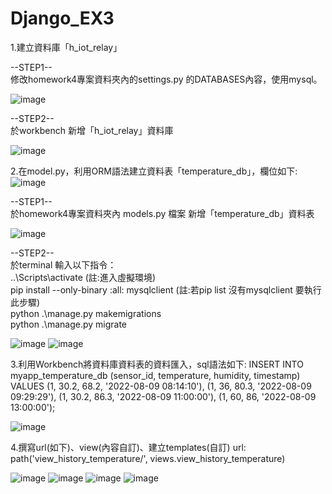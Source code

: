 <h1>Django_EX3</h1>
1.建立資料庫「h_iot_relay」

--STEP1--<br>
修改homework4專案資料夾內的settings.py 的DATABASES內容，使用mysql。
  
![image](https://github.com/user-attachments/assets/11a9d958-87dc-4aca-b138-858c15732c48)

--STEP2--<br>
於workbench 新增「h_iot_relay」資料庫
  
![image](https://github.com/user-attachments/assets/271dbd96-4aca-47dd-b537-0074d23a256b)

2.在model.py，利用ORM語法建立資料表「temperature_db」，欄位如下:
![image](https://github.com/user-attachments/assets/457ced5f-a86d-49a4-abce-baab5e9ba018)

--STEP1--<br>
於homework4專案資料夾內 models.py 檔案 新增「temperature_db」資料表
  
![image](https://github.com/user-attachments/assets/e056dcd8-938a-49e6-a53a-a6e0f6a2a9aa)

--STEP2--<br>
於terminal 輸入以下指令：<br>
..\Scripts\activate              (註:進入虛擬環境)<br>
pip install --only-binary :all: mysqlclient		(註:若pip list 沒有mysqlclient 要執行此步驟)<br>
python .\manage.py makemigrations  <br>
python .\manage.py migrate <br>

![image](https://github.com/user-attachments/assets/1d8316f2-ab35-455e-831f-d24e24cab207)
![image](https://github.com/user-attachments/assets/8bce32da-c497-4ec9-b0bc-4ff135c782d2)

3.利用Workbench將資料庫資料表的資料匯入，sql語法如下:
INSERT INTO myapp_temperature_db (sensor_id, temperature, humidity, timestamp) VALUES
(1, 30.2, 68.2, '2022-08-09 08:14:10'),
(1, 36, 80.3, '2022-08-09 09:29:29'),
(1, 30.2, 86.3, '2022-08-09 11:00:00'),
(1, 60, 86, '2022-08-09 13:00:00');

![image](https://github.com/user-attachments/assets/c2726f81-a4f1-4fa5-aef6-a58b42228c59)

4.撰寫url(如下)、view(內容自訂)、建立templates(自訂)
url:
path('view_history_temperature/', views.view_history_temperature)

![image](https://github.com/user-attachments/assets/27391738-2a8b-4491-9b9f-530bf118e439)
![image](https://github.com/user-attachments/assets/6742223b-e951-4660-a358-2806167efc79)
![image](https://github.com/user-attachments/assets/ef8992e9-99d0-4b74-83d5-3144339ebf92)
![image](https://github.com/user-attachments/assets/25e54a10-e390-4b8d-8651-15af3b7059a4)







